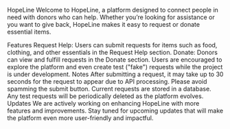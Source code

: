 HopeLine
Welcome to HopeLine, a platform designed to connect people in need with donors who can help. Whether you’re looking for assistance or you want to give back, HopeLine makes it easy to request or donate essential items.

Features
Request Help: Users can submit requests for items such as food, clothing, and other essentials in the Request Help section.
Donate: Donors can view and fulfill requests in the Donate section.
Users are encouraged to explore the platform and even create test ("fake") requests while the project is under development.
Notes
After submitting a request, it may take up to 30 seconds for the request to appear due to API processing. Please avoid spamming the submit button.
Current requests are stored in a database. Any test requests will be periodically deleted as the platform evolves.
Updates
We are actively working on enhancing HopeLine with more features and improvements. Stay tuned for upcoming updates that will make the platform even more user-friendly and impactful.
